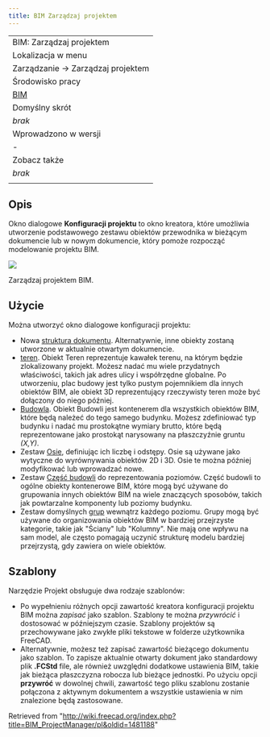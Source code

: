 ```yaml
---
title: BIM Zarządzaj projektem
---
```


|                                             |
| ------------------------------------------- |
| BIM: Zarządzaj projektem                    |
| Lokalizacja w menu                          |
| Zarządzanie → Zarządzaj projektem           |
| Środowisko pracy                            |
| [BIM](/BIM_Workbench/pl "BIM Workbench/pl") |
| Domyślny skrót                              |
| _brak_                                      |
| Wprowadzono w wersji                        |
| -                                           |
| Zobacz także                                |
| _brak_                                      |
|                                             |

## Opis

Okno dialogowe **Konfiguracji projektu** to okno kreatora, które umożliwia utworzenie podstawowego zestawu obiektów przewodnika w bieżącym dokumencie lub w nowym dokumencie, który pomoże rozpocząć modelowanie projektu BIM.

![](/images/BIM_project_screenshot.png)

Zarządzaj projektem BIM.

## Użycie

Można utworzyć okno dialogowe konfiguracji projektu:

- Nowa [struktura dokumentu](/Document_structure/pl "Document structure/pl"). Alternatywnie, inne obiekty zostaną utworzone w aktualnie otwartym dokumencie.
- [teren](/Arch_Site/pl "Arch Site/pl"). Obiekt Teren reprezentuje kawałek terenu, na którym będzie zlokalizowany projekt. Możesz nadać mu wiele przydatnych właściwości, takich jak adres ulicy i współrzędne globalne. Po utworzeniu, plac budowy jest tylko pustym pojemnikiem dla innych obiektów BIM, ale obiekt 3D reprezentujący rzeczywisty teren może być dołączony do niego później.
- [Budowla](/Arch_Building/pl "Arch Building/pl"). Obiekt Budowli jest kontenerem dla wszystkich obiektów BIM, które będą należeć do tego samego budynku. Możesz zdefiniować typ budynku i nadać mu prostokątne wymiary brutto, które będą reprezentowane jako prostokąt narysowany na płaszczyźnie gruntu _(X,Y)_.
- Zestaw [Osie](/Arch_Axis/pl "Arch Axis/pl"), definiując ich liczbę i odstępy. Osie są używane jako wytyczne do wyrównywania obiektów 2D i 3D. Osie te można później modyfikować lub wprowadzać nowe.
- Zestaw [Część budowli](/Arch_BuildingPart/pl "Arch BuildingPart/pl") do reprezentowania poziomów. Część budowli to ogólne obiekty kontenerowe BIM, które mogą być używane do grupowania innych obiektów BIM na wiele znaczących sposobów, takich jak powtarzalne komponenty lub poziomy budynku.
- Zestaw domyślnych [grup](/Std_Group/pl "Std Group/pl") wewnątrz każdego poziomu. Grupy mogą być używane do organizowania obiektów BIM w bardziej przejrzyste kategorie, takie jak "Ściany" lub "Kolumny". Nie mają one wpływu na sam model, ale często pomagają uczynić strukturę modelu bardziej przejrzystą, gdy zawiera on wiele obiektów.

## Szablony

Narzędzie Projekt obsługuje dwa rodzaje szablonów:

- Po wypełnieniu różnych opcji zawartość kreatora konfiguracji projektu BIM można _zapisać_ jako szablon. Szablony te można _przywrócić_ i dostosować w późniejszym czasie. Szablony projektów są przechowywane jako zwykłe pliki tekstowe w folderze użytkownika FreeCAD.
- Alternatywnie, możesz też zapisać zawartość bieżącego dokumentu jako szablon. To zapisze aktualnie otwarty dokument jako standardowy plik **.FCStd** file, ale również uwzględni dodatkowe ustawienia BIM, takie jak bieżąca płaszczyzna robocza lub bieżące jednostki. Po użyciu opcji **przywróć** w dowolnej chwili, zawartość tego pliku szablonu zostanie połączona z aktywnym dokumentem a wszystkie ustawienia w nim znalezione będą zastosowane.

Retrieved from "<http://wiki.freecad.org/index.php?title=BIM_ProjectManager/pl&oldid=1481188>"
